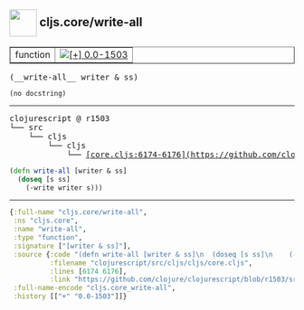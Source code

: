## <img width="48px" valign="middle" src="http://i.imgur.com/Hi20huC.png"> cljs.core/write-all

 <table border="1">
<tr>
<td>function</td>
<td><a href="https://github.com/cljsinfo/api-refs/tree/0.0-1503"><img valign="middle" alt="[+] 0.0-1503" src="https://img.shields.io/badge/+-0.0--1503-lightgrey.svg"></a> </td>
</tr>
</table>

 <samp>
(__write-all__ writer & ss)<br>
</samp>

```
(no docstring)
```

---

 <pre>
clojurescript @ r1503
└── src
    └── cljs
        └── cljs
            └── <ins>[core.cljs:6174-6176](https://github.com/clojure/clojurescript/blob/r1503/src/cljs/cljs/core.cljs#L6174-L6176)</ins>
</pre>

```clj
(defn write-all [writer & ss]
  (doseq [s ss]
    (-write writer s)))
```


---

```clj
{:full-name "cljs.core/write-all",
 :ns "cljs.core",
 :name "write-all",
 :type "function",
 :signature ["[writer & ss]"],
 :source {:code "(defn write-all [writer & ss]\n  (doseq [s ss]\n    (-write writer s)))",
          :filename "clojurescript/src/cljs/cljs/core.cljs",
          :lines [6174 6176],
          :link "https://github.com/clojure/clojurescript/blob/r1503/src/cljs/cljs/core.cljs#L6174-L6176"},
 :full-name-encode "cljs.core_write-all",
 :history [["+" "0.0-1503"]]}

```
